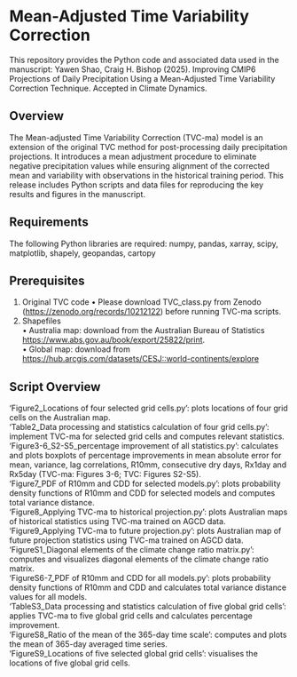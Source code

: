 # Mean-Adjusted Time Variability Correction

This repository provides the Python code and associated data used in the manuscript:
Yawen Shao, Craig H. Bishop (2025). Improving CMIP6 Projections of Daily Precipitation Using a Mean-Adjusted Time Variability Correction Technique. Accepted in Climate Dynamics.

## Overview
The Mean-adjusted Time Variability Correction (TVC-ma) model is an extension of the original TVC method for post-processing daily precipitation projections. It introduces a mean adjustment procedure to eliminate negative precipitation values while ensuring alignment of the corrected mean and variability with observations in the historical training period.
This release includes Python scripts and data files for reproducing the key results and figures in the manuscript.

## Requirements
The following Python libraries are required:
numpy, pandas, xarray, scipy, matplotlib, shapely, geopandas, cartopy

## Prerequisites
1.	Original TVC code
•	Please download TVC_class.py from Zenodo (https://zenodo.org/records/10212122) before running TVC-ma scripts.
2.	Shapefiles <br/>
•	Australia map: download from the Australian Bureau of Statistics https://www.abs.gov.au/book/export/25822/print. <br/>
•	Global map: download from https://hub.arcgis.com/datasets/CESJ::world-continents/explore

## Script Overview
‘Figure2_Locations of four selected grid cells.py’: plots locations of four grid cells on the Australian map.<br/>
‘Table2_Data processing and statistics calculation of four grid cells.py’: implement TVC-ma for selected grid cells and computes relevant statistics.<br/>
‘Figure3-6_S2-S5_percentage improvement of all statistics.py’: calculates and plots boxplots of percentage improvements in mean absolute error for mean, variance, lag correlations, R10mm, consecutive dry days, Rx1day and Rx5day (TVC-ma: Figures 3-6; TVC: Figures S2-S5).<br/>
‘Figure7_PDF of R10mm and CDD for selected models.py’: plots probability density functions of R10mm and CDD for selected models and computes total variance distance.<br/>
‘Figure8_Applying TVC-ma to historical projection.py’: plots Australian maps of historical statistics using TVC-ma trained on AGCD data.<br/>
‘Figure9_Applying TVC-ma to future projection.py’: plots Australian map of future projection statistics using TVC-ma trained on AGCD data.<br/>
‘FigureS1_Diagonal elements of the climate change ratio matrix.py’: computes and visualizes diagonal elements of the climate change ratio matrix.<br/>
‘FigureS6-7_PDF of R10mm and CDD for all models.py’: plots probability density functions of R10mm and CDD and calculates total variance distance values for all models.<br/>
‘TableS3_Data processing and statistics calculation of five global grid cells’: applies TVC-ma to five global grid cells and calculates percentage improvement.<br/>
‘FigureS8_Ratio of the mean of the 365-day time scale’: computes and plots the mean of 365-day averaged time series.<br/>
‘FigureS9_Locations of five selected global grid cells’: visualises the locations of five global grid cells.
